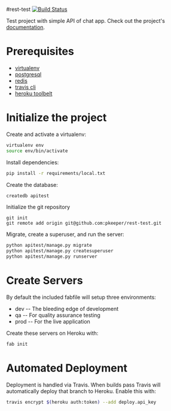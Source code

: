 #rest-test
[![Build Status](https://travis-ci.org/pkeeper/rest-test.svg?branch=master)](https://travis-ci.org/pkeeper/rest-test)

Test project with simple API of chat app. Check out the project's [documentation](http://pkeeper.github.io/rest-test/).

# Prerequisites 
- [virtualenv](https://virtualenv.pypa.io/en/latest/)
- [postgresql](http://www.postgresql.org/)
- [redis](http://redis.io/)
- [travis cli](http://blog.travis-ci.com/2013-01-14-new-client/)
- [heroku toolbelt](https://toolbelt.heroku.com/)

# Initialize the project
Create and activate a virtualenv:

```bash
virtualenv env
source env/bin/activate
```
Install dependencies:

```bash
pip install -r requirements/local.txt
```
Create the database:

```bash
createdb apitest
```
Initialize the git repository

```
git init
git remote add origin git@github.com:pkeeper/rest-test.git
```

Migrate, create a superuser, and run the server:
```bash
python apitest/manage.py migrate
python apitest/manage.py createsuperuser
python apitest/manage.py runserver
```

# Create Servers
By default the included fabfile will setup three environments:

- dev -- The bleeding edge of development
- qa -- For quality assurance testing
- prod -- For the live application

Create these servers on Heroku with:

```bash
fab init
```

# Automated Deployment
Deployment is handled via Travis. When builds pass Travis will automatically deploy that branch to Heroku. Enable this with:
```bash
travis encrypt $(heroku auth:token) --add deploy.api_key
```
